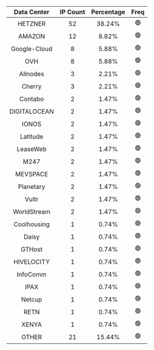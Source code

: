 | Data Center | IP Count | Percentage | Freq |
|:------------:|:--------:|:-----------:|:-----:|
| HETZNER | 52 | 38.24% | 🟢 |
| AMAZON | 12 | 8.82% | 🟢 |
| Google-Cloud | 8 | 5.88% | 🟢 |
| OVH | 8 | 5.88% | 🟢 |
| Allnodes | 3 | 2.21% | 🟢 |
| Cherry | 3 | 2.21% | 🟢 |
| Contabo | 2 | 1.47% | 🟢 |
| DIGITALOCEAN | 2 | 1.47% | 🟢 |
| IONOS | 2 | 1.47% | 🟢 |
| Latitude | 2 | 1.47% | 🟢 |
| LeaseWeb | 2 | 1.47% | 🟢 |
| M247 | 2 | 1.47% | 🟢 |
| MEVSPACE | 2 | 1.47% | 🟢 |
| Planetary | 2 | 1.47% | 🟢 |
| Vultr | 2 | 1.47% | 🟢 |
| WorldStream | 2 | 1.47% | 🟢 |
| Coolhousing | 1 | 0.74% | 🟢 |
| Daisy | 1 | 0.74% | 🟢 |
| GTHost | 1 | 0.74% | 🟢 |
| HIVELOCITY | 1 | 0.74% | 🟢 |
| InfoComm | 1 | 0.74% | 🟢 |
| IPAX | 1 | 0.74% | 🟢 |
| Netcup | 1 | 0.74% | 🟢 |
| RETN | 1 | 0.74% | 🟢 |
| XENYA | 1 | 0.74% | 🟢 |
| OTHER | 21 | 15.44% | 🟢 |